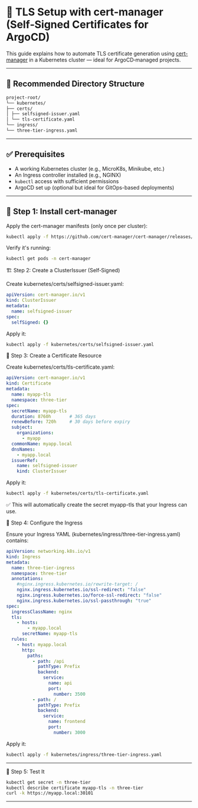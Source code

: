 # 🔐 TLS Setup with cert-manager (Self‑Signed Certificates for ArgoCD)

This guide explains how to automate TLS certificate generation using [cert-manager](https://cert-manager.io/) in a Kubernetes cluster — ideal for ArgoCD‑managed projects.

---

## 📁 Recommended Directory Structure

```bash
project-root/
└── kubernetes/
├── certs/
│ ├── selfsigned-issuer.yaml
│ └── tls-certificate.yaml
└── ingress/
└── three-tier-ingress.yaml
```
---

## ✅ Prerequisites

- A working Kubernetes cluster (e.g., MicroK8s, Minikube, etc.)
- An Ingress controller installed (e.g., NGINX)
- `kubectl` access with sufficient permissions
- ArgoCD set up (optional but ideal for GitOps-based deployments)

---

## 🧩 Step 1: Install cert-manager

Apply the cert-manager manifests (only once per cluster):

```bash
kubectl apply -f https://github.com/cert-manager/cert-manager/releases/latest/download/cert-manager.yaml
```
Verify it's running:

```bash
kubectl get pods -n cert-manager
```

🏗️ Step 2: Create a ClusterIssuer (Self‑Signed)

Create kubernetes/certs/selfsigned-issuer.yaml:

```yaml
apiVersion: cert-manager.io/v1
kind: ClusterIssuer
metadata:
  name: selfsigned-issuer
spec:
  selfSigned: {}
```

Apply it:

```bash
kubectl apply -f kubernetes/certs/selfsigned-issuer.yaml
```

🎯 Step 3: Create a Certificate Resource

Create kubernetes/certs/tls-certificate.yaml:

```yaml
apiVersion: cert-manager.io/v1
kind: Certificate
metadata:
  name: myapp-tls
  namespace: three-tier
spec:
  secretName: myapp-tls
  duration: 8760h       # 365 days
  renewBefore: 720h     # 30 days before expiry
  subject:
    organizations:
      - myapp
  commonName: myapp.local
  dnsNames:
    - myapp.local
  issuerRef:
    name: selfsigned-issuer
    kind: ClusterIssuer
```

Apply it:

```bash
kubectl apply -f kubernetes/certs/tls-certificate.yaml
```

✅ This will automatically create the secret myapp-tls that your Ingress can use.

🧱 Step 4: Configure the Ingress

Ensure your Ingress YAML (kubernetes/ingress/three-tier-ingress.yaml) contains:

```yaml
apiVersion: networking.k8s.io/v1
kind: Ingress
metadata:
  name: three-tier-ingress
  namespace: three-tier
  annotations:
    #nginx.ingress.kubernetes.io/rewrite-target: /
    nginx.ingress.kubernetes.io/ssl-redirect: "false"
    nginx.ingress.kubernetes.io/force-ssl-redirect: "false"
    nginx.ingress.kubernetes.io/ssl-passthrough: "true"
spec:
  ingressClassName: nginx
  tls:
    - hosts:
        - myapp.local
      secretName: myapp-tls
  rules:
    - host: myapp.local
      http:
        paths:
          - path: /api
            pathType: Prefix
            backend:
              service:
                name: api
                port:
                  number: 3500
          - path: /
            pathType: Prefix
            backend:
              service:
                name: frontend
                port:
                  number: 3000
```

Apply it:

```bash
kubectl apply -f kubernetes/ingress/three-tier-ingress.yaml
```
---

🧪 Step 5: Test It

```bash
kubectl get secret -n three-tier
kubectl describe certificate myapp-tls -n three-tier
curl -k https://myapp.local:30101
```

---

